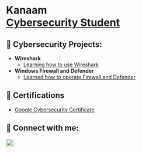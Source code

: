 <h1>Kanaam<br/><a  <a href="https://www.linkedin.com/in/kanaam-jones/">Cybersecurity Student</a>
<h2>🧰 Cybersecurity Projects:</h2>

- <b>Wireshark</b>
  - [Learning how to use Wireshark](https://github.com/bokuwaore/Wireshark/blob/main/README.md)
- <b>Windows Firewall and Defender</b>
  - [Learned how to operate Firewall and Defender]() 


<h2>🪪 Certifications</h2>

- [Google Cybersecurity Certificate](https://github.com/bokuwaore/Google-Cybersecurity-Certificate/tree/main)




<h2> 🤳 Connect with me:</h2>


[<img align="left" alt="JoshMadakor | LinkedIn" width="22px" src="https://cdn.jsdelivr.net/npm/simple-icons@v3/icons/linkedin.svg" />][linkedin]



[linkedin]: https://www.linkedin.com/in/kanaam-jones

<!--
**joshmadakor1/joshmadakor1** is a ✨ _special_ ✨ repository because its `README.md` (this file) appears on your GitHub profile.

Here are some ideas to get you started:

- 🔭 I’m currently working on ...
- 🌱 I’m currently learning ...
- 👯 I’m looking to collaborate on ...
- 🤔 I’m looking for help with ...
- 💬 Ask me about ...
- 📫 How to reach me: ...
- 😄 Pronouns: ...
- ⚡ Fun fact: ...
-->


